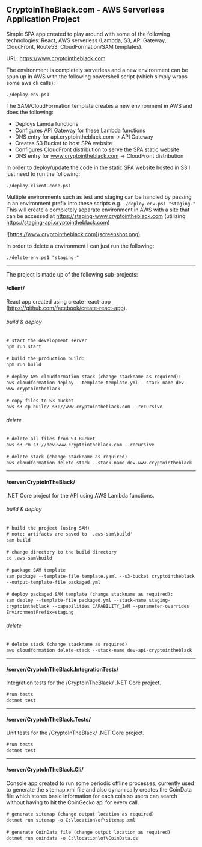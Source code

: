 ## CryptoInTheBlack.com - AWS Serverless Application Project

Simple SPA app created to play around with some of the following technologies: React, AWS serverless (Lambda, S3, API Gateway, CloudFront, Route53, CloudFormation/SAM templates).

URL: https://www.cryptointheblack.com

The environment is completely serverless and a new environment can be spun up in AWS with the following powershell script (which simply wraps some aws cli calls):
```
./deploy-env.ps1
```

The SAM/CloudFormation template creates a new environment in AWS and does the following:

- Deploys Lamda functions
- Configures API Gateway for these Lambda functions
- DNS entry for api.cryptointheblack.com -> API Gateway
- Creates S3 Bucket to host SPA website
- Configures CloudFront distribution to serve the SPA static website
- DNS entry for www.cryptointheblack.com -> CloudFront distribution

In order to deploy/update the code in the static SPA website hosted in S3 I just need to run the following:
```
./deploy-client-code.ps1
```

Multiple environments such as test and staging can be handled by passing in an environment prefix into these scripts e.g. `./deploy-env.ps1 "staging-"` This will create a completely separate environment in AWS with a site that can be accessed at https://staging-www.cryptointheblack.com (utilizing https://staging-api.cryptointheblack.com)

![https://www.cryptointheblack.com](screenshot.png)

In order to delete a environment I can just run the following:
```
./delete-env.ps1 "staging-"
```

* * *

The project is made up of the following sub-projects:

#### /client/

React app created using create-react-app (https://github.com/facebook/create-react-app).

###### build & deploy 

```
# start the development server
npm run start

# build the production build:
npm run build

# deploy AWS cloudformation stack (change stackname as required):
aws cloudformation deploy --template template.yml --stack-name dev-www-cryptointheblack

# copy files to S3 bucket
aws s3 cp build/ s3://www.cryptointheblack.com --recursive
```

###### delete

```
# delete all files from S3 Bucket
aws s3 rm s3://dev-www.cryptointheblack.com --recursive

# delete stack (change stackname as required)
aws cloudformation delete-stack --stack-name dev-www-cryptointheblack
```

* * *

#### /server/CryptoInTheBlack/

.NET Core project for the API using AWS Lambda functions.

###### build & deploy

```
# build the project (using SAM)
# note: artifacts are saved to '.aws-sam\build'
sam build

# change directory to the build directory
cd .aws-sam\build

# package SAM template
sam package --template-file template.yaml --s3-bucket cryptointheblack --output-template-file packaged.yml

# deploy packaged SAM template (change stackname as required):
sam deploy --template-file packaged.yml --stack-name staging-cryptointheblack --capabilities CAPABILITY_IAM --parameter-overrides EnvironmentPrefix=staging
```

###### delete

```
# delete stack (change stackname as required)
aws cloudformation delete-stack --stack-name dev-api-cryptointheblack
```

* * *

#### /server/CryptoInTheBlack.IntegrationTests/

Integration tests for the /CryptoInTheBlack/ .NET Core project.

```
#run tests
dotnet test
```

* * *


#### /server/CryptoInTheBlack.Tests/

Unit tests for the /CryptoInTheBlack/ .NET Core project.

```
#run tests
dotnet test
```

* * *


#### /server/CryptoInTheBlack.Cli/

Console app created to run some periodic offline processes, currently used to generate the sitemap.xml file and also dynamically creates the CoinData file which stores basic information for each coin so users can search without having to hit the CoinGecko api for every call.

```
# generate sitemap (change output location as required)
dotnet run sitemap -o C:\location\of\sitemap.xml

# generate CoinData file (change output location as required)
dotnet run coindata -o C:\location\of\CoinData.cs
```